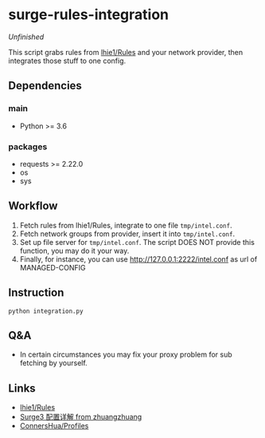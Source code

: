 # surge-rules-integration

*Unfinished*

This script grabs rules from [lhie1/Rules](https://github.com/lhie1/Rules) and your network provider, then integrates
those stuff to one config.

## Dependencies

### main

* Python >= 3.6

### packages

* requests >= 2.22.0
* os
* sys

## Workflow

1. Fetch rules from lhie1/Rules, integrate to one file `tmp/intel.conf`.
2. Fetch network groups from provider, insert it into `tmp/intel.conf`.
3. Set up file server for `tmp/intel.conf`. The script DOES NOT provide this function, you may do it your way.
4. Finally, for instance, you can use http://127.0.0.1:2222/intel.conf as url of MANAGED-CONFIG

## Instruction

`python integration.py`

## Q&A

* In certain circumstances you may fix your proxy problem for sub fetching by yourself.

## Links

* [lhie1/Rules](https://github.com/lhie1/Rules/tree/master/Surge/Surge%203)
* [Surge3 配置详解 from zhuangzhuang](https://zhuangzhuang.cf/2018-11-14/surge/)
* [ConnersHua/Profiles](https://raw.githubusercontent.com/ConnersHua/Profiles/master/Surge/Surge3.conf)
